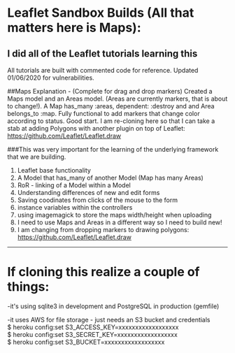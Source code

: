 # Leaflet Sandbox Builds (All that matters here is Maps):

## I did all of the Leaflet tutorials learning this

All tutorials are built with commented code for reference.
Updated 01/06/2020 for vulnerabilities.

##Maps Explanation - (Complete for drag and drop markers)
Created a Maps model and an Areas model. (Areas are currently markers, that is about to change!). 
A Map has_many :areas, dependent: :destroy and and Area belongs_to :map. Fully functional to add markers that change color according to status. Good start. 
I am re-cloning here so that I can take a stab at adding Polygons with another plugin on top of Leaflet: https://github.com/Leaflet/Leaflet.draw

###This was very important for the learning of the underlying framework that we are building.
1. Leaflet base functionality
2. A Model that has_many of another Model (Map has many Areas)
3. RoR - linking of a Model within a Model
4. Understanding differences of new and edit forms
5. Saving coodinates from clicks of the mouse to the form
6. instance variables within the controllers
7. using imagemagick to store the maps width/height when uploading
8. I need to use Maps and Areas in a different way so I need to build new! 
9. I am changing from dropping markers to drawing polygons: https://github.com/Leaflet/Leaflet.draw

---
# If cloning this realize a couple of things:

-it's using sqlite3 in development and PostgreSQL in production (gemfile)

-it uses AWS for file storage - just needs an S3 bucket and credentials<br>
$ heroku config:set S3_ACCESS_KEY=xxxxxxxxxxxxxxxxxx<br>
$ heroku config:set S3_SECRET_KEY=xxxxxxxxxxxxxxxxxx<br>
$ heroku config:set S3_BUCKET=xxxxxxxxxxxxxxxxxx